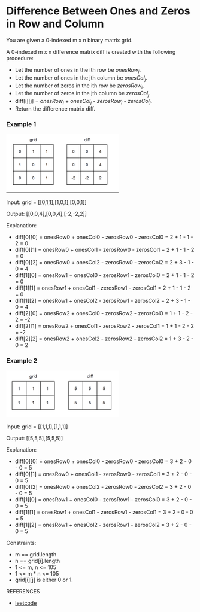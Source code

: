 # Difference Between Ones and Zeros in Row and Column

You are given a 0-indexed m x n binary matrix grid.

A 0-indexed m x n difference matrix diff is created with the following procedure:

- Let the number of ones in the ith row be $onesRow_i$.
- Let the number of ones in the jth column be $onesCol_j$.
- Let the number of zeros in the ith row be $zerosRow_i$.
- Let the number of zeros in the jth column be $zerosCol_j$.
- diff[i][j] = $onesRow_i$ + $onesCol_j$ -  $zerosRow_i$ - $zerosCol_j$.
- Return the difference matrix diff.

<h3>Example 1</h3>

<img width=300px src="ex1.png">

Input: grid = [[0,1,1],[1,0,1],[0,0,1]]

Output: [[0,0,4],[0,0,4],[-2,-2,2]]

Explanation:

- diff[0][0] = onesRow0 + onesCol0 - zerosRow0 - zerosCol0 = 2 + 1 - 1 - 2 = 0 
- diff[0][1] = onesRow0 + onesCol1 - zerosRow0 - zerosCol1 = 2 + 1 - 1 - 2 = 0 
- diff[0][2] = onesRow0 + onesCol2 - zerosRow0 - zerosCol2 = 2 + 3 - 1 - 0 = 4 
- diff[1][0] = onesRow1 + onesCol0 - zerosRow1 - zerosCol0 = 2 + 1 - 1 - 2 = 0 
- diff[1][1] = onesRow1 + onesCol1 - zerosRow1 - zerosCol1 = 2 + 1 - 1 - 2 = 0 
- diff[1][2] = onesRow1 + onesCol2 - zerosRow1 - zerosCol2 = 2 + 3 - 1 - 0 = 4 
- diff[2][0] = onesRow2 + onesCol0 - zerosRow2 - zerosCol0 = 1 + 1 - 2 - 2 = -2
- diff[2][1] = onesRow2 + onesCol1 - zerosRow2 - zerosCol1 = 1 + 1 - 2 - 2 = -2
- diff[2][2] = onesRow2 + onesCol2 - zerosRow2 - zerosCol2 = 1 + 3 - 2 - 0 = 2

<h3>Example 2</h3>

<img width=300px src="ex2.png">

Input: grid = [[1,1,1],[1,1,1]]

Output: [[5,5,5],[5,5,5]]

Explanation:

- diff[0][0] = onesRow0 + onesCol0 - zerosRow0 - zerosCol0 = 3 + 2 - 0 - 0 = 5
- diff[0][1] = onesRow0 + onesCol1 - zerosRow0 - zerosCol1 = 3 + 2 - 0 - 0 = 5
- diff[0][2] = onesRow0 + onesCol2 - zerosRow0 - zerosCol2 = 3 + 2 - 0 - 0 = 5
- diff[1][0] = onesRow1 + onesCol0 - zerosRow1 - zerosCol0 = 3 + 2 - 0 - 0 = 5
- diff[1][1] = onesRow1 + onesCol1 - zerosRow1 - zerosCol1 = 3 + 2 - 0 - 0 = 5
- diff[1][2] = onesRow1 + onesCol2 - zerosRow1 - zerosCol2 = 3 + 2 - 0 - 0 = 5
 

Constraints:

- m == grid.length
- n == grid[i].length
- 1 <= m, n <= 105
- 1 <= m * n <= 105
- grid[i][j] is either 0 or 1.

REFERENCES

- [leetcode](https://leetcode.com/problems/difference-between-ones-and-zeros-in-row-and-column/description/)